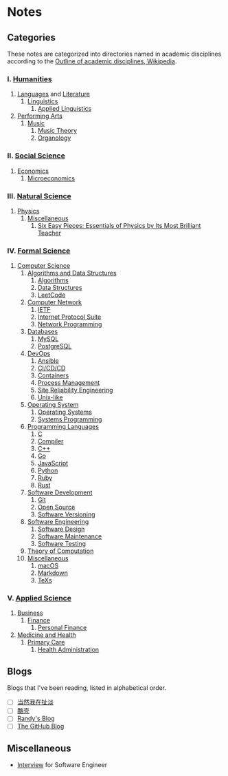 # Notes

## Categories

These notes are categorized into directories named in academic
disciplines according to the
[Outline of academic disciplines, Wikipedia](https://en.wikipedia.org/wiki/Outline_of_academic_disciplines).

### Ⅰ. [Humanities](https://en.wikipedia.org/wiki/Humanities)

1. [Languages](https://en.wikipedia.org/wiki/Language)
    and [Literature](https://en.wikipedia.org/wiki/Literature)
    1. [Linguistics](linguistics)
        1. [Applied Linguistics](linguistics/applied_linguistics)
2. [Performing Arts](https://en.wikipedia.org/wiki/Performing_arts)
    1. [Music](music)
        1. [Music Theory](music/music_theory)
        2. [Organology](music/organology)

### Ⅱ. [Social Science](https://en.wikipedia.org/wiki/Social_science)

1. [Economics](https://en.wikipedia.org/wiki/Economics)
    1. [Microeconomics](microeconomics)

### Ⅲ. [Natural Science](https://en.wikipedia.org/wiki/Natural_science)

1. [Physics](https://en.wikipedia.org/wiki/Physics)
    1. [Miscellaneous](phys_miscellaneous)
        1. [Six Easy Pieces: Essentials of Physics by Its Most Brilliant
            Teacher](phys_miscellaneous/six_easy_pieces_essentials_of_physics)

### Ⅳ. [Formal Science](https://en.wikipedia.org/wiki/Formal_science)

1. [Computer Science](https://en.wikipedia.org/wiki/Computer_science)
    1. [Algorithms and Data Structures](algorithms_and_data_structures)
        1. [Algorithms](algorithms_and_data_structures/algorithms)
        2. [Data Structures](algorithms_and_data_structures/data_structures)
        3. [LeetCode](algorithms_and_data_structures/leetcode)
    2. [Computer Network](computer_network)
        1. [IETF](computer_network/ietf)
        2. [Internet Protocol Suite](computer_network/internet_protocol_suite)
        3. [Network Programming](computer_network/network_programming)
    3. [Databases](databases)
        1. [MySQL](databases/mysql)
        2. [PostgreSQL](databases/postgresql)
    4. [DevOps](devops)
        1. [Ansible](devops/ansible)
        2. [CI/CD/CD](devops/ci_cd_cd)
        3. [Containers](devops/containers)
        4. [Process Management](devops/process_management)
        5. [Site Reliability Engineering](devops/site_reliability_engineering)
        6. [Unix-like](devops/unix-like)
    5. [Operating System](operating_system)
        1. [Operating Systems](operating_system/operating_systems)
        2. [Systems Programming](operating_system/systems_programming)
    6. [Programming Languages](programming_languages)
        1. [C](programming_languages/c)
        2. [Compiler](programming_languages/compiler)
        3. [C++](programming_languages/cpp)
        4. [Go](programming_languages/go)
        5. [JavaScript](programming_languages/javascript)
        6. [Python](programming_languages/python)
        7. [Ruby](programming_languages/ruby)
        8. [Rust](programming_languages/rust)
    7. [Software Development](software_development)
        1. [Git](software_development/git)
        2. [Open Source](software_development/open_source)
        3. [Software Versioning](software_development/software_versioning)
    8. [Software Engineering](software_engineering)
        1. [Software Design](software_engineering/software_design)
        2. [Software Maintenance](software_engineering/software_maintenance)
        3. [Software Testing](software_engineering/software_testing)
    9. [Theory of Computation](theory_of_computation)
    10. [Miscellaneous](cs_miscellaneous)
        1. [macOS](cs_miscellaneous/macos)
        2. [Markdown](cs_miscellaneous/markdown)
        3. [TeXs](cs_miscellaneous/texs)

### Ⅴ. [Applied Science](https://en.wikipedia.org/wiki/Applied_science#)

1. [Business](https://en.wikipedia.org/wiki/Business)
    1. [Finance](finance)
        1. [Personal Finance](finance/personal_finance)
2. [Medicine and Health](https://en.wikipedia.org/wiki/Medicine)
    1. [Primary Care](primary_care)
        1. [Health Administration](primary_care/health_administration)

## Blogs

Blogs that I've been reading, listed in alphabetical order.

- [ ] [当然我在扯淡](http://www.yinwang.org/)
- [ ] [酷壳](https://coolshell.cn/)
- [ ] [Randy's Blog](https://lutaonan.com/)
- [ ] [The GitHub Blog](https://github.blog/)

## Miscellaneous

- [Interview](interview) for Software Engineer
